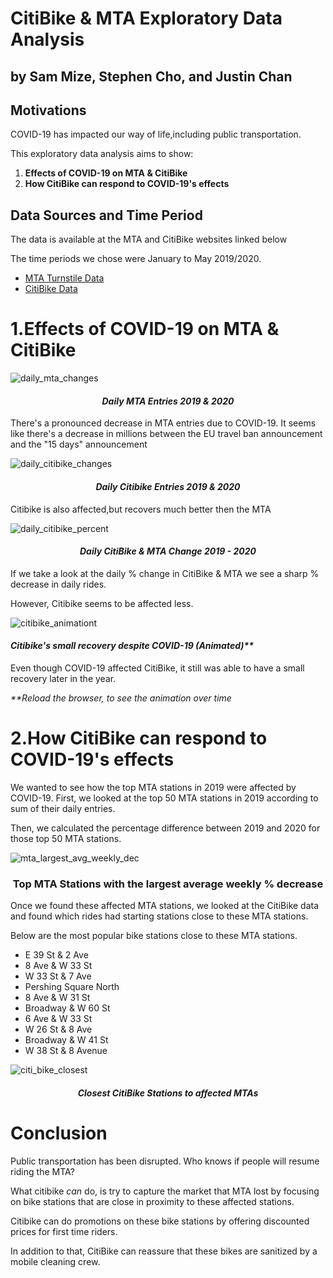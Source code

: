 # CitiBike & MTA Exploratory Data Analysis 
## by Sam Mize, Stephen Cho, and Justin Chan

## Motivations

<p>COVID-19 has impacted our way of life,including public transportation.</p>
<p>This exploratory data analysis aims to show:</p>

<ol>
	<li><strong>Effects of COVID-19 on MTA & CitiBike</strong></li>
	<li><strong>How CitiBike can respond to COVID-19's effects</strong></li>
</ol>


## Data Sources and Time Period

<p>The data is available at the MTA and CitiBike websites linked below</p>

<p>The time periods we chose were January to May 2019/2020. 

<ul>
	<li><a href="http://web.mta.info/developers/turnstile.html">MTA Turnstile Data</a></li>
	<li><a href="https://www.citibikenyc.com/system-data">CitiBike Data</a></li>
</ul>

# 1.Effects of COVID-19 on MTA & CitiBike

![daily_mta_changes](/images/daily_mta_19_20.jpeg)

<h4 align="center"><em>Daily MTA Entries 2019 & 2020 </em></h4> 

<p>There's a pronounced decrease in MTA entries due to COVID-19. It seems like there's a decrease in millions between the EU travel ban announcement and the "15 days" announcement</p>

![daily_citibike_changes](/images/daily_citi_bikes_19_20_total.jpeg)

<h4 align="center"><em>Daily Citibike Entries 2019 & 2020 </em></h4> 

<p>Citibike is also affected,but recovers much better then the MTA </p>


![daily_citibike_percent](/images/daily_pct_chge_mta_bike_19_20.jpeg)

<h4 align="center"><em>Daily CitiBike & MTA Change 2019 - 2020 </em></h4> 

<p>If we take a look at the daily % change in CitiBike & MTA we see a sharp % decrease in daily rides.</p>
<p>However, Citibike seems to be affected less. </p>

![citibike_animationt](/images/citibike_animation.gif)

<h4><em>Citibike's small recovery despite COVID-19 (Animated)**</em></h4> 

<p>Even though COVID-19 affected CitiBike, it still was able to have a small recovery later in the year.</p>
<p><em>**Reload the browser, to see the animation over time</em></p>






# 2.How CitiBike can respond to COVID-19's effects

We wanted to see how the top MTA stations in 2019 were affected by COVID-19.
First, we looked at the top 50 MTA stations in 2019 according to sum of their daily entries.

Then, we calculated the percentage difference between 2019 and 2020 for those top 50 MTA stations.

![mta_largest_avg_weekly_dec](/images/top_mta_station_largest_avg_weekly_dec.jpeg)

<h3 align="center">Top MTA Stations with the largest average weekly % decrease</h3> 

Once we found these affected MTA stations, we looked at the CitiBike data and found which rides had starting stations close to these MTA stations.

Below are the most popular bike stations close to these MTA stations.

<ul>
	<li> E 39 St & 2 Ave </li>
	<li> 8 Ave & W 33 St </li>
	<li> W 33 St & 7 Ave </li>
	<li> Pershing Square North </li>
	<li> 8 Ave & W 31 St </li>
	<li> Broadway & W 60 St</li>
	<li> 6 Ave & W 33 St</li>
	<li> W 26 St & 8 Ave</li>
	<li> Broadway & W 41 St</li>
	<li> W 38 St & 8 Avenue </li>
</ul>


![citi_bike_closest](/images/close_citibike_to_top_mta.svg)

<h4 align="center"><em>Closest CitiBike Stations to affected MTAs</em></h4> 

# Conclusion

Public transportation has been disrupted. Who knows if people will resume riding the MTA? 

What citibike <em>can</em> do, is try to capture the market that MTA lost by focusing on bike stations that are close in proximity to these affected stations.

Citibike can do promotions on these bike stations by offering discounted prices for first time riders.



In addition to that, CitiBike can reassure that these bikes are sanitized by a mobile cleaning crew. 



